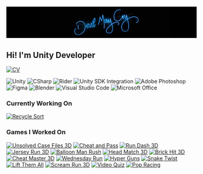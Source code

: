 ![Deepak Kari](https://github.com/DeEpAkX44/DeEpAkX44/blob/main/Logo/DevilMayCryHeader.jpg)

## Hi! I'm Unity Developer

[![CV](https://img.shields.io/badge/-CV%20Deepak%20Kari-090909?style=for-the-badge&logo=GoogleMessages)](https://drive.google.com/file/d/1BNPUKv0gXdieC66_XEuXkhJnZKP4fE3-/view?usp=sharing)

![Unity](https://img.shields.io/badge/-Unity-090909?style=for-the-badge&logo=unity)
![CSharp](https://img.shields.io/badge/-CSharp-090909?style=for-the-badge&logo=csharp&logoColor=37E1FF)
![Rider](https://img.shields.io/badge/-Rider-090909?style=for-the-badge&logo=rider&logoColor=FF8F2D)
![Unity SDK Integration](https://img.shields.io/badge/-Unity%20SDK%20Integration-090909?style=for-the-badge&logo=unity&logoColor=FFFFFF)
![Adobe Photoshop](https://img.shields.io/badge/-Adobe_Photoshop-090909?style=for-the-badge&logo=adobephotoshop&logoColor=007DFF)
![Figma](https://img.shields.io/badge/-Figma-090909?style=for-the-badge&logo=figma&logoColor=FF50A8)
![Blender](https://img.shields.io/badge/-Blender-090909?style=for-the-badge&logo=blender&logoColor=F4CA16)
![Visual Studio Code](https://img.shields.io/badge/-Visual%20Studio%20Code-090909?style=for-the-badge&logo=visualstudiocode&logoColor=0078D7)
![Microsoft Office](https://img.shields.io/badge/-Microsoft%20Office-090909?style=for-the-badge&logo=microsoftoffice&logoColor=D83B01)

### Currently Working On

[![Recycle Sort](https://img.shields.io/badge/-Recycle%20Sort-090909?style=for-the-badge&logo=YouTubeGaming)](https://play.google.com/store/apps/details?id=com.younickgames.recyclesort)

### Games I Worked On
[![Unsolved Case Files 3D](https://img.shields.io/badge/-Unsolved%20Case%20Files%203D-090909?style=for-the-badge&logo=GooglePlay)](https://play.google.com/store/apps/detailsid=com.meemeegames.unsolvedcasefiles&hl=en_US&pli=1)
[![Cheat and Pass](https://img.shields.io/badge/-Cheat%20and%20Pass-090909?style=for-the-badge&logo=GooglePlay)](https://play.google.com/store/apps/details?id=com.meemeegames.cheatandpass&hl=en_US)
[![Run Dash 3D](https://img.shields.io/badge/-Run%20Dash%203D-090909?style=for-the-badge&logo=GooglePlay)](https://play.google.com/store/apps/details?id=com.meemeegames.freerun&hl=en_US)
[![Jersey Run 3D](https://img.shields.io/badge/-Jersey%20Run%203D-090909?style=for-the-badge&logo=GooglePlay)](https://play.google.com/store/apps/details?id=com.fastfailgames.jerseydiyrun&hl=en_US)
[![Balloon Man Rush](https://img.shields.io/badge/-Balloon%20Man%20Rush-090909?style=for-the-badge&logo=GooglePlay)](https://play.google.com/store/apps/details?id=com.fastfailgames.balloonmanrun&hl=en_US)
[![Head Match 3D](https://img.shields.io/badge/-Head%20Match%203D-090909?style=for-the-badge&logo=GooglePlay)](https://play.google.com/store/apps/details?id=com.meemeegames.headmatch&hl=en_US)
[![Brick Hit 3D](https://img.shields.io/badge/-Brick%20Hit%203D-090909?style=for-the-badge&logo=GooglePlay)](https://play.google.com/store/apps/details?id=com.fastfailgames.brickfall99&hl=en_US)
[![Cheat Master 3D](https://img.shields.io/badge/-Cheat%20Master%203D-090909?style=for-the-badge&logo=GooglePlay)](https://play.google.com/store/apps/details?id=com.fastfailgames.cheatmaster&hl=en)
[![Wednesday Run](https://img.shields.io/badge/-Wednesday%20Run-090909?style=for-the-badge&logo=GooglePlay)](https://play.google.com/store/apps/details?id=com.meemeegames.wednesdayrun)
[![Hyper Guns](https://img.shields.io/badge/-Hyper%20Guns-090909?style=for-the-badge&logo=GooglePlay)](https://play.google.com/store/apps/details?id=com.tttgames.hyperguns)
[![Snake Twist](https://img.shields.io/badge/-Snake%20Twist-090909?style=for-the-badge&logo=GooglePlay)](https://play.google.com/store/apps/details?id=com.whitesungames.snaketwist)
[![Lift Them All](https://img.shields.io/badge/-Lift%20Them%20All-090909?style=for-the-badge&logo=GooglePlay)](https://play.google.com/store/apps/details?id=com.meemeegames.liftthemall&hl=en_US)
[![Scream Run 3D](https://img.shields.io/badge/-Scream%20Run%203D-090909?style=for-the-badge&logo=GooglePlay)](https://play.google.com/store/apps/details?id=com.fastfailgames.screamrun&hl=en_US)
[![Video Quiz](https://img.shields.io/badge/-Video%20Quiz-090909?style=for-the-badge&logo=GooglePlay)](https://play.google.com/store/apps/details?id=com.meemeegames.omeglegame&hl=en_US)
[![Pop Racing](https://img.shields.io/badge/-Pop%20Racing-090909?style=for-the-badge&logo=GooglePlay)](https://play.google.com/store/apps/details?id=com.meemeegames.popracing)

